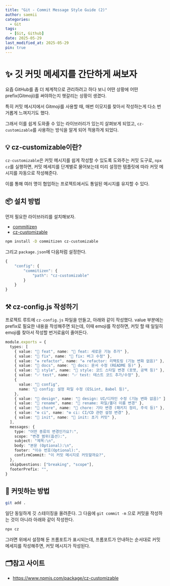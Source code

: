 ```yaml
---
title: "Git - Commit Message Style Guide (2)"
author: saemii
categories:
  - Git
tags:
  - [Git, Github]
date: 2025-05-29
last_modified_at: 2025-05-29
pin: true
---
```


# ✨ 깃 커밋 메세지를 간단하게 써보자

요즘 GitHub를 좀 더 체계적으로 관리하려고 하다 보니 어떤 상황에 어떤 prefix(Gitmoji)를 써야하는지 헷갈리는 상황이 생겼다.

특히 커밋 메시지에서 Gitmoji를 사용할 때, 매번 이모지를 찾아서 작성하는게 다소 번거롭게 느껴지기도 했다.

그래서 이를 쉽게 도와줄 수 있는 라이브러리가 있는지 살펴보게 되었고, `cz-customizable`를 사용하는 방식을 알게 되어 적용하게 되었다.

## 💡 cz-customizable이란?

`cz-customizable`은 커밋 메시지를 쉽게 작성할 수 있도록 도와주는 커밋 도구로, `npx cz`를 실행하면, 커밋 메세지를 단계별로 물어보는데 미리 설정한 템플릿에 따라 커밋 메시지를 자동으로 작성해준다.

이를 통해 여러 명이 협업하는 프로젝트에서도 통일된 메시지를 유지할 수 있다.

## 📦 설치 방법

먼저 필요한 라이브러리를 설치해보자.

- [commitizen](https://www.npmjs.com/package/commitizen)
- [cz-customizable](https://www.npmjs.com/package/cz-customizable)

```bash
npm install -D commitizen cz-customizable
```

그리고 `package.json`에 다음처럼 설정한다.

```typescript
{
    "config": {
        "commitizen": {
            "path": "cz-customizable"
        }
    }
}
```

## ⚒️ cz-config.js 작성하기

프로젝트 루트에 `cz-config.js` 파일을 만들고, 아래와 같이 작성했다.
value 부분에는 prefix로 필요한 내용을 작성해주면 되는데, 이때 emoji를 작성하면, 커밋 할 때 일일히 emoji를 찾아서 작성할 번거로움이 줄어든다.

```typescript
module.exports = {
  types: [
    { value: "🚀 feat", name: "🚀 feat: 새로운 기능 추가" },
    { value: "🐛 fix", name: "🐛 fix: 버그 수정" },
    { value: "♻️ refactor", name: "♻️ refactor: 리팩토링 (기능 변화 없음)" },
    { value: "📝 docs", name: "📝 docs: 문서 수정 (README 등)" },
    { value: "🎨 style", name: "🎨 style: 코드 스타일 변경 (포맷, 공백 등)" },
    { value: "✅ test", name: "✅ test: 테스트 코드 추가/수정" },
    {
      value: "🔧 config",
      name: "🔧 config: 설정 파일 수정 (ESLint, Babel 등)",
    },
    { value: "💄 design", name: "💄 design: UI/디자인 수정 (기능 변화 없음)" },
    { value: "🔀 rename", name: "🔀 rename: 파일/폴더 이름 변경" },
    { value: "🧹 chore", name: "🧹 chore: 기타 변경 (패키지 정리, 주석 등)" },
    { value: "⚙️ ci", name: "⚙️ ci: CI/CD 관련 설정 변경" },
    { value: "🎉 init", name: "🎉 init: 초기 커밋" },
  ],
  messages: {
    type: "어떤 종류의 변경인가요?:",
    scope: "변경 범위(옵션):",
    subject: "제목:\n",
    body: "본문 (Optional):\n",
    footer: "이슈 번호(Optional):",
    confirmCommit: "이 커밋 메시지로 커밋할까요?",
  },
  skipQuestions: ["breaking", "scope"],
  footerPrefix: "",
}
```

## 🧪 커밋하는 방법

```bash
git add .
```

일단 동일하게 깃 스테이징을 올려준다.
그 다음에 `git commit -m` 으로 커밋을 작성하는 것이 아니라 아래와 같이 작성한다.

```bash
npx cz
```

그러면 위에서 설정해 둔 프롬포트가 표시되는데, 프롬포트가 안내하는 순서대로 커밋 메세지를 작성해주면, 커밋 메시지가 작성된다.

## 🗂️참고 사이트

- <https://www.npmjs.com/package/cz-customizable>
